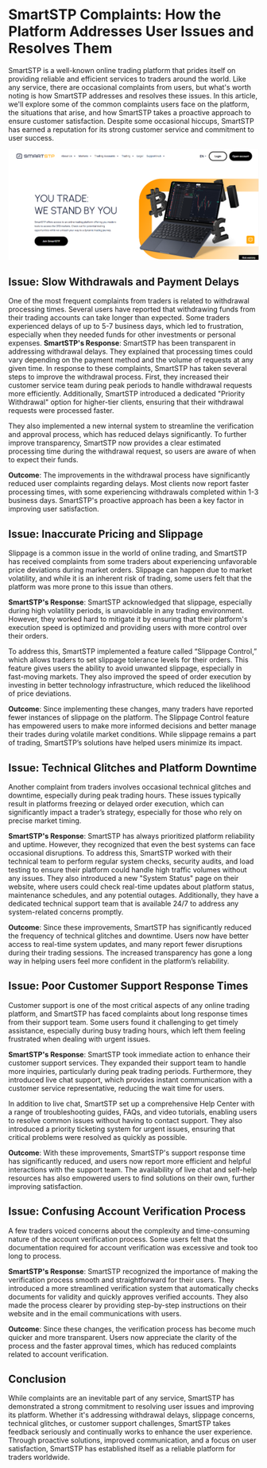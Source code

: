 SmartSTP Complaints: How the Platform Addresses User Issues and Resolves Them
======================================================

SmartSTP is a well-known online trading platform that prides itself on providing reliable and efficient services to traders around the world. Like any service, there are occasional complaints from users, but what's worth noting is how SmartSTP addresses and resolves these issues. In this article, we'll explore some of the common complaints users face on the platform, the situations that arise, and how SmartSTP takes a proactive approach to ensure customer satisfaction. Despite some occasional hiccups, SmartSTP has earned a reputation for its strong customer service and commitment to user success.


![image](https://github.com/Daven-review/SmartSTP-complaints/blob/db39858ca1068f8f473258e8b1e182e6daab9958/smartstp%20home%20screen.png)

Issue: Slow Withdrawals and Payment Delays
--------------------

One of the most frequent complaints from traders is related to withdrawal processing times. Several users have reported that withdrawing funds from their trading accounts can take longer than expected. Some traders experienced delays of up to 5-7 business days, which led to frustration, especially when they needed funds for other investments or personal expenses.
**SmartSTP's Response**: SmartSTP has been transparent in addressing withdrawal delays. They explained that processing times could vary depending on the payment method and the volume of requests at any given time. In response to these complaints, SmartSTP has taken several steps to improve the withdrawal process.
First, they increased their customer service team during peak periods to handle withdrawal requests more efficiently. Additionally, SmartSTP introduced a dedicated "Priority Withdrawal" option for higher-tier clients, ensuring that their withdrawal requests were processed faster.

They also implemented a new internal system to streamline the verification and approval process, which has reduced delays significantly. To further improve transparency, SmartSTP now provides a clear estimated processing time during the withdrawal request, so users are aware of when to expect their funds.

**Outcome**: The improvements in the withdrawal process have significantly reduced user complaints regarding delays. Most clients now report faster processing times, with some experiencing withdrawals completed within 1-3 business days. SmartSTP's proactive approach has been a key factor in improving user satisfaction.



Issue: Inaccurate Pricing and Slippage
-----------------------
 
Slippage is a common issue in the world of online trading, and SmartSTP has received complaints from some traders about experiencing unfavorable price deviations during market orders. Slippage can happen due to market volatility, and while it is an inherent risk of trading, some users felt that the platform was more prone to this issue than others.

**SmartSTP's Response**: SmartSTP acknowledged that slippage, especially during high volatility periods, is unavoidable in any trading environment. However, they worked hard to mitigate it by ensuring that their platform's execution speed is optimized and providing users with more control over their orders.

To address this, SmartSTP implemented a feature called “Slippage Control,” which allows traders to set slippage tolerance levels for their orders. This feature gives users the ability to avoid unwanted slippage, especially in fast-moving markets. They also improved the speed of order execution by investing in better technology infrastructure, which reduced the likelihood of price deviations.

**Outcome**: Since implementing these changes, many traders have reported fewer instances of slippage on the platform. The Slippage Control feature has empowered users to make more informed decisions and better manage their trades during volatile market conditions. While slippage remains a part of trading, SmartSTP’s solutions have helped users minimize its impact.




Issue: Technical Glitches and Platform Downtime
-----------------

Another complaint from traders involves occasional technical glitches and downtime, especially during peak trading hours. These issues typically result in platforms freezing or delayed order execution, which can significantly impact a trader’s strategy, especially for those who rely on precise market timing.

**SmartSTP's Response**: SmartSTP has always prioritized platform reliability and uptime. However, they recognized that even the best systems can face occasional disruptions. To address this, SmartSTP worked with their technical team to perform regular system checks, security audits, and load testing to ensure their platform could handle high traffic volumes without any issues.
They also introduced a new "System Status" page on their website, where users could check real-time updates about platform status, maintenance schedules, and any potential outages. Additionally, they have a dedicated technical support team that is available 24/7 to address any system-related concerns promptly.

**Outcome**: Since these improvements, SmartSTP has significantly reduced the frequency of technical glitches and downtime. Users now have better access to real-time system updates, and many report fewer disruptions during their trading sessions. The increased transparency has gone a long way in helping users feel more confident in the platform’s reliability.



 Issue: Poor Customer Support Response Times
-----------------
Customer support is one of the most critical aspects of any online trading platform, and SmartSTP has faced complaints about long response times from their support team. Some users found it challenging to get timely assistance, especially during busy trading hours, which left them feeling frustrated when dealing with urgent issues.

**SmartSTP's Response**: SmartSTP took immediate action to enhance their customer support services. They expanded their support team to handle more inquiries, particularly during peak trading periods. Furthermore, they introduced live chat support, which provides instant communication with a customer service representative, reducing the wait time for users.

In addition to live chat, SmartSTP set up a comprehensive Help Center with a range of troubleshooting guides, FAQs, and video tutorials, enabling users to resolve common issues without having to contact support. They also introduced a priority ticketing system for urgent issues, ensuring that critical problems were resolved as quickly as possible.

**Outcome**: With these improvements, SmartSTP's support response time has significantly reduced, and users now report more efficient and helpful interactions with the support team. The availability of live chat and self-help resources has also empowered users to find solutions on their own, further improving satisfaction.




Issue: Confusing Account Verification Process
-----------------
A few traders voiced concerns about the complexity and time-consuming nature of the account verification process. Some users felt that the documentation required for account verification was excessive and took too long to process.

**SmartSTP's Response**: SmartSTP recognized the importance of making the verification process smooth and straightforward for their users. They introduced a more streamlined verification system that automatically checks documents for validity and quickly approves verified accounts. They also made the process clearer by providing step-by-step instructions on their website and in the email communications with users.

**Outcome**: Since these changes, the verification process has become much quicker and more transparent. Users now appreciate the clarity of the process and the faster approval times, which has reduced complaints related to account verification.



Conclusion
-----------------

While complaints are an inevitable part of any service, SmartSTP has demonstrated a strong commitment to resolving user issues and improving its platform. Whether it's addressing withdrawal delays, slippage concerns, technical glitches, or customer support challenges, SmartSTP takes feedback seriously and continually works to enhance the user experience. Through proactive solutions, improved communication, and a focus on user satisfaction, SmartSTP has established itself as a reliable platform for traders worldwide.

